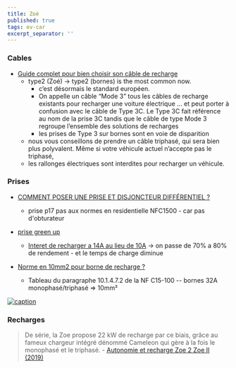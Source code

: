 ```yaml
---
title: Zoé
published: true
tags: ev-car
excerpt_separator: ''
---
```

### Cables

- [Guide complet pour bien choisir son câble de recharge](https://www.mister-ev.com/blogs/buying-tips/guide-cable-recharge-voiture-electrique)
	- type2 (Zoé) -> type2 (bornes) is the most common now.
    	- c’est désormais le standard européen.
        - On appelle un câble “Mode 3” tous les câbles de recharge existants pour recharger une voiture électrique ...  et peut porter à confusion avec le câble de Type 3C. Le Type 3C fait référence au nom de la prise 3C tandis que le câble de type Mode 3 regroupe l’ensemble des solutions de recharges
        - les prises de Type 3 sur bornes sont en voie de disparition
    - nous vous conseillons de prendre un câble triphasé, qui sera bien plus polyvalent. Même si votre véhicule actuel n’accepte pas le triphasé,
    - les rallonges électriques sont interdites pour recharger un véhicule.

### Prises
- [COMMENT POSER UNE PRISE ET DISJONCTEUR DIFFÉRENTIEL ?](https://www.youtube.com/watch?v=qP9-XGkEgiE)
	- prise p17 pas aux normes en residentielle NFC1500 - car pas d'obturateur
    
- [prise green up](https://izi-by-edf.fr/blog/borne-de-recharge-prise-green-up/)
	- [Interet de recharger a 14A au lieu de 10A](https://forums.automobile-propre.com/topic/installation-%C3%A9lectrique-pour-zo%C3%A9-11165/) -> on passe de 70% a 80% de rendement - et le temps de charge diminue
    
- [Norme en 10mm2 pour borne de recharge ? ](https://www.forumconstruire.com/construire/topic-474540-norme-10mm2-borne-recharge.php)
	- Tableau du paragraphe 10.1.4.7.2 de la NF C15-100 --  bornes 32A monophasé/triphasé => 10mm²
    
[![caption](https://files.forumconstruire.com/images/nf/nf-15-100-a5-508-courant-assigna-maximal-dispositifs-protection-jpg-stor-65a8e8b00711e592776.jpg) ](https://www.forumconstruire.com/construire/topic-474540-norme-10mm2-borne-recharge.php)

### Recharges

> De série, la Zoe propose 22 kW de recharge par ce biais, grâce au fameux chargeur intégré dénommé Cameleon qui gère à la fois le monophasé et le triphasé. - [Autonomie et recharge Zoe 2 Zoe II (2019)](https://www.fiches-auto.fr/essai-zoe-ii/test-655-1793-autonomie-et-recharge-zoe-2.php)
